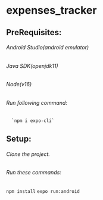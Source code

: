 # expenses_tracker

## PreRequisites: 
###### Android Studio(android emulator)
###### Java SDK(openjdk11)
###### Node(v16)
###### Run following command:  
      `npm i expo-cli`
   

## Setup: 
###### Clone the project.
###### Run these commands:
`npm install`
`expo run:android`
